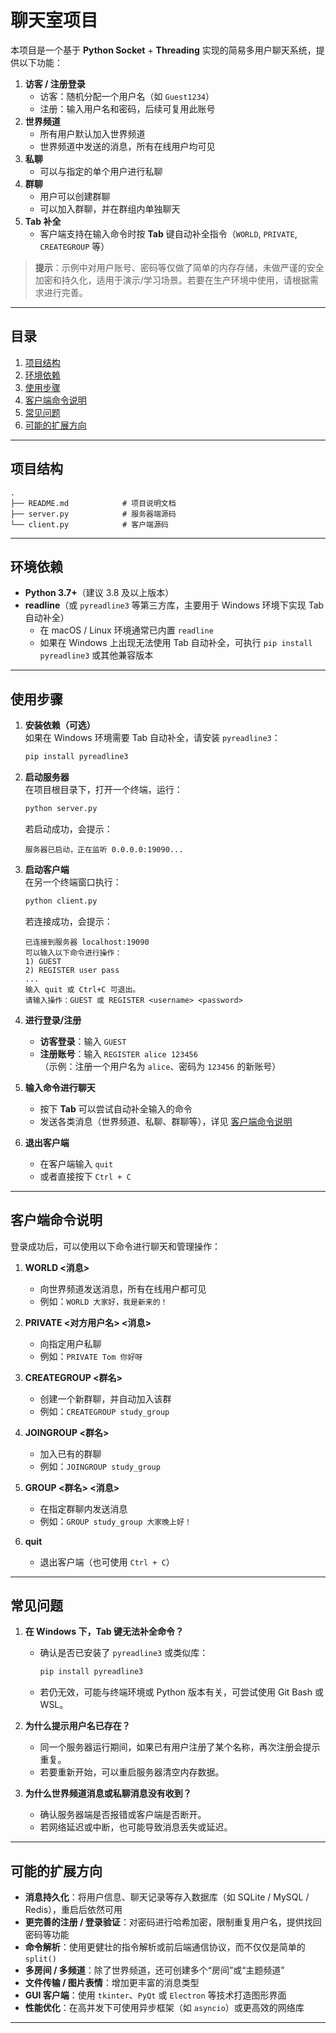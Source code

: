 # 聊天室项目

本项目是一个基于 **Python Socket** + **Threading** 实现的简易多用户聊天系统，提供以下功能：

1. **访客 / 注册登录**  
   - 访客：随机分配一个用户名（如 `Guest1234`）  
   - 注册：输入用户名和密码，后续可复用此账号  
2. **世界频道**  
   - 所有用户默认加入世界频道  
   - 世界频道中发送的消息，所有在线用户均可见  
3. **私聊**  
   - 可以与指定的单个用户进行私聊  
4. **群聊**  
   - 用户可以创建群聊  
   - 可以加入群聊，并在群组内单独聊天  
5. **Tab 补全**  
   - 客户端支持在输入命令时按 **Tab** 键自动补全指令（`WORLD`, `PRIVATE`, `CREATEGROUP` 等）  

> **提示**：示例中对用户账号、密码等仅做了简单的内存存储，未做严谨的安全加密和持久化，适用于演示/学习场景。若要在生产环境中使用，请根据需求进行完善。

---

## 目录
1. [项目结构](#项目结构)
2. [环境依赖](#环境依赖)
3. [使用步骤](#使用步骤)
4. [客户端命令说明](#客户端命令说明)
5. [常见问题](#常见问题)
6. [可能的扩展方向](#可能的扩展方向)

---

## 项目结构

```
.
├── README.md            # 项目说明文档
├── server.py            # 服务器端源码
└── client.py            # 客户端源码
```

---

## 环境依赖

- **Python 3.7+**（建议 3.8 及以上版本）
- **readline**（或 `pyreadline3` 等第三方库，主要用于 Windows 环境下实现 Tab 自动补全）
  - 在 macOS / Linux 环境通常已内置 `readline`
  - 如果在 Windows 上出现无法使用 Tab 自动补全，可执行 `pip install pyreadline3` 或其他兼容版本

---

## 使用步骤

1. **安装依赖（可选）**  
   如果在 Windows 环境需要 Tab 自动补全，请安装 `pyreadline3`：
   ```bash
   pip install pyreadline3
   ```

2. **启动服务器**  
   在项目根目录下，打开一个终端，运行：
   ```bash
   python server.py
   ```
   若启动成功，会提示：  
   ```
   服务器已启动，正在监听 0.0.0.0:19090...
   ```

3. **启动客户端**  
   在另一个终端窗口执行：
   ```bash
   python client.py
   ```
   若连接成功，会提示：  
   ```
   已连接到服务器 localhost:19090
   可以输入以下命令进行操作：
   1) GUEST
   2) REGISTER user pass
   ...
   输入 quit 或 Ctrl+C 可退出。
   请输入操作：GUEST 或 REGISTER <username> <password>
   ```

4. **进行登录/注册**  
   - **访客登录**：输入 `GUEST`  
   - **注册账号**：输入 `REGISTER alice 123456`  
     （示例：注册一个用户名为 `alice`、密码为 `123456` 的新账号）  

5. **输入命令进行聊天**  
   - 按下 **Tab** 可以尝试自动补全输入的命令  
   - 发送各类消息（世界频道、私聊、群聊等），详见 [客户端命令说明](#客户端命令说明)

6. **退出客户端**  
   - 在客户端输入 `quit`  
   - 或者直接按下 `Ctrl + C`

---

## 客户端命令说明

登录成功后，可以使用以下命令进行聊天和管理操作：

1. **WORLD \<消息\>**  
   - 向世界频道发送消息，所有在线用户都可见  
   - 例如：`WORLD 大家好，我是新来的！`

2. **PRIVATE \<对方用户名\> \<消息\>**  
   - 向指定用户私聊  
   - 例如：`PRIVATE Tom 你好呀`

3. **CREATEGROUP \<群名\>**  
   - 创建一个新群聊，并自动加入该群  
   - 例如：`CREATEGROUP study_group`

4. **JOINGROUP \<群名\>**  
   - 加入已有的群聊  
   - 例如：`JOINGROUP study_group`

5. **GROUP \<群名\> \<消息\>**  
   - 在指定群聊内发送消息  
   - 例如：`GROUP study_group 大家晚上好！`

6. **quit**  
   - 退出客户端（也可使用 `Ctrl + C`）

---

## 常见问题

1. **在 Windows 下，Tab 键无法补全命令？**  
   - 确认是否已安装了 `pyreadline3` 或类似库：  
     ```bash
     pip install pyreadline3
     ```
   - 若仍无效，可能与终端环境或 Python 版本有关，可尝试使用 Git Bash 或 WSL。

2. **为什么提示用户名已存在？**  
   - 同一个服务器运行期间，如果已有用户注册了某个名称，再次注册会提示重复。  
   - 若要重新开始，可以重启服务器清空内存数据。

3. **为什么世界频道消息或私聊消息没有收到？**  
   - 确认服务器端是否报错或客户端是否断开。  
   - 若网络延迟或中断，也可能导致消息丢失或延迟。

---

## 可能的扩展方向

- **消息持久化**：将用户信息、聊天记录等存入数据库（如 SQLite / MySQL / Redis），重启后依然可用  
- **更完善的注册 / 登录验证**：对密码进行哈希加密，限制重复用户名，提供找回密码等功能  
- **命令解析**：使用更健壮的指令解析或前后端通信协议，而不仅仅是简单的 `split()`  
- **多房间 / 多频道**：除了世界频道，还可创建多个“房间”或“主题频道”  
- **文件传输 / 图片表情**：增加更丰富的消息类型  
- **GUI 客户端**：使用 `tkinter`、`PyQt` 或 `Electron` 等技术打造图形界面  
- **性能优化**：在高并发下可使用异步框架（如 `asyncio`）或更高效的网络库  

---
